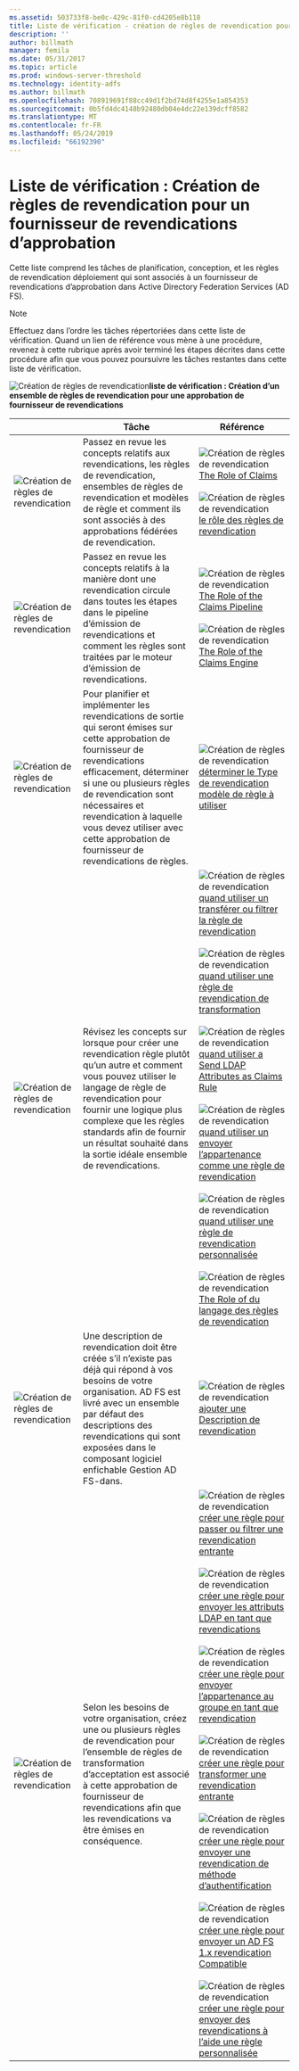 ```yaml
---
ms.assetid: 503733f8-be0c-429c-81f0-cd4205e8b118
title: Liste de vérification - création de règles de revendication pour un fournisseur de revendications d’approbation
description: ''
author: billmath
manager: femila
ms.date: 05/31/2017
ms.topic: article
ms.prod: windows-server-threshold
ms.technology: identity-adfs
ms.author: billmath
ms.openlocfilehash: 708919691f88cc49d1f2bd74d8f4255e1a854353
ms.sourcegitcommit: 0b5fd4dc4148b92480db04e4dc22e139dcff8582
ms.translationtype: MT
ms.contentlocale: fr-FR
ms.lasthandoff: 05/24/2019
ms.locfileid: "66192390"
---
```

# <a name="checklist-creating-claim-rules-for-a-claims-provider-trust"></a>Liste de vérification : Création de règles de revendication pour un fournisseur de revendications d’approbation


Cette liste comprend les tâches de planification, conception, et les règles de revendication déploiement qui sont associés à un fournisseur de revendications d’approbation dans Active Directory Federation Services \(AD FS\).  
  
> [!NOTE]  
> Effectuez dans l’ordre les tâches répertoriées dans cette liste de vérification. Quand un lien de référence vous mène à une procédure, revenez à cette rubrique après avoir terminé les étapes décrites dans cette procédure afin que vous pouvez poursuivre les tâches restantes dans cette liste de vérification.  
  
![Création de règles de revendication](media/2b05dce3-938f-4168-9b8f-1f4398cbdb9b.gif)**liste de vérification : Création d’un ensemble de règles de revendication pour une approbation de fournisseur de revendications**  
  
||Tâche|Référence|  
|-|--------|-------------|  
|![Création de règles de revendication](media/icon_checkboxo.gif)|Passez en revue les concepts relatifs aux revendications, les règles de revendication, ensembles de règles de revendication et modèles de règle et comment ils sont associés à des approbations fédérées de revendication.|![Création de règles de revendication](media/faa393df-4856-4431-9eda-4f4e5be72a90.gif)[The Role of Claims](../../ad-fs/technical-reference/The-Role-of-Claims.md)<br /><br />![Création de règles de revendication](media/faa393df-4856-4431-9eda-4f4e5be72a90.gif)[le rôle des règles de revendication](../../ad-fs/technical-reference/The-Role-of-Claim-Rules.md)|  
|![Création de règles de revendication](media/icon_checkboxo.gif)|Passez en revue les concepts relatifs à la manière dont une revendication circule dans toutes les étapes dans le pipeline d’émission de revendications et comment les règles sont traitées par le moteur d’émission de revendications.|![Création de règles de revendication](media/faa393df-4856-4431-9eda-4f4e5be72a90.gif)[The Role of the Claims Pipeline](../../ad-fs/technical-reference/The-Role-of-the-Claims-Pipeline.md)<br /><br />![Création de règles de revendication](media/faa393df-4856-4431-9eda-4f4e5be72a90.gif)[The Role of the Claims Engine](../../ad-fs/technical-reference/The-Role-of-the-Claims-Engine.md)|  
|![Création de règles de revendication](media/icon_checkboxo.gif)|Pour planifier et implémenter les revendications de sortie qui seront émises sur cette approbation de fournisseur de revendications efficacement, déterminer si une ou plusieurs règles de revendication sont nécessaires et revendication à laquelle vous devez utiliser avec cette approbation de fournisseur de revendications de règles.|![Création de règles de revendication](media/faa393df-4856-4431-9eda-4f4e5be72a90.gif)[déterminer le Type de revendication modèle de règle à utiliser](../../ad-fs/technical-reference/Determine-the-Type-of-Claim-Rule-Template-to-Use.md)|  
|![Création de règles de revendication](media/icon_checkboxo.gif)|Révisez les concepts sur lorsque pour créer une revendication règle plutôt qu’un autre et comment vous pouvez utiliser le langage de règle de revendication pour fournir une logique plus complexe que les règles standards afin de fournir un résultat souhaité dans la sortie idéale ensemble de revendications.|![Création de règles de revendication](media/faa393df-4856-4431-9eda-4f4e5be72a90.gif)[quand utiliser un transférer ou filtrer la règle de revendication](../../ad-fs/technical-reference/When-to-Use-a-Pass-Through-or-Filter-Claim-Rule.md)<br /><br />![Création de règles de revendication](media/faa393df-4856-4431-9eda-4f4e5be72a90.gif)[quand utiliser une règle de revendication de transformation](../../ad-fs/technical-reference/When-to-Use-a-Transform-Claim-Rule.md)<br /><br />![Création de règles de revendication](media/faa393df-4856-4431-9eda-4f4e5be72a90.gif)[quand utiliser a Send LDAP Attributes as Claims Rule](../../ad-fs/technical-reference/When-to-Use-a-Send-LDAP-Attributes-as-Claims-Rule.md)<br /><br />![Création de règles de revendication](media/faa393df-4856-4431-9eda-4f4e5be72a90.gif)[quand utiliser un envoyer l’appartenance comme une règle de revendication](../../ad-fs/technical-reference/When-to-Use-a-Send-Group-Membership-as-a-Claim-Rule.md)<br /><br />![Création de règles de revendication](media/faa393df-4856-4431-9eda-4f4e5be72a90.gif)[quand utiliser une règle de revendication personnalisée](../../ad-fs/technical-reference/When-to-Use-a-Custom-Claim-Rule.md)<br /><br />![Création de règles de revendication](media/faa393df-4856-4431-9eda-4f4e5be72a90.gif)[The Role of du langage des règles de revendication](../../ad-fs/technical-reference/The-Role-of-the-Claim-Rule-Language.md)|  
|![Création de règles de revendication](media/icon_checkboxo.gif)|Une description de revendication doit être créée s’il n’existe pas déjà qui répond à vos besoins de votre organisation. AD FS est livré avec un ensemble par défaut des descriptions des revendications qui sont exposées dans le composant logiciel enfichable Gestion AD FS\-dans.|![Création de règles de revendication](media/15dd35b6-6cc6-421f-93f8-7109920e7144.gif)[ajouter une Description de revendication](../../ad-fs/operations/Add-a-Claim-Description.md)|  
|![Création de règles de revendication](media/icon_checkboxo.gif)|Selon les besoins de votre organisation, créez une ou plusieurs règles de revendication pour l’ensemble de règles de transformation d’acceptation est associé à cette approbation de fournisseur de revendications afin que les revendications va être émises en conséquence.|![Création de règles de revendication](media/15dd35b6-6cc6-421f-93f8-7109920e7144.gif)[créer une règle pour passer ou filtrer une revendication entrante](../../ad-fs/operations/Create-a-Rule-to-Pass-Through-or-Filter-an-Incoming-Claim.md)<br /><br />![Création de règles de revendication](media/15dd35b6-6cc6-421f-93f8-7109920e7144.gif)[créer une règle pour envoyer les attributs LDAP en tant que revendications](../../ad-fs/operations/Create-a-Rule-to-Send-LDAP-Attributes-as-Claims.md)<br /><br />![Création de règles de revendication](media/15dd35b6-6cc6-421f-93f8-7109920e7144.gif)[créer une règle pour envoyer l’appartenance au groupe en tant que revendication](../../ad-fs/operations/Create-a-Rule-to-Send-Group-Membership-as-a-Claim.md)<br /><br />![Création de règles de revendication](media/15dd35b6-6cc6-421f-93f8-7109920e7144.gif)[créer une règle pour transformer une revendication entrante](../../ad-fs/operations/Create-a-Rule-to-Transform-an-Incoming-Claim.md)<br /><br />![Création de règles de revendication](media/15dd35b6-6cc6-421f-93f8-7109920e7144.gif)[créer une règle pour envoyer une revendication de méthode d’authentification](../../ad-fs/operations/Create-a-Rule-to-Send-an-Authentication-Method-Claim.md)<br /><br />![Création de règles de revendication](media/15dd35b6-6cc6-421f-93f8-7109920e7144.gif)[créer une règle pour envoyer un AD FS 1.x revendication Compatible](../../ad-fs/operations/Create-a-Rule-to-Send-an-AD-FS-1x-Compatible-Claim.md)<br /><br />![Création de règles de revendication](media/15dd35b6-6cc6-421f-93f8-7109920e7144.gif)[créer une règle pour envoyer des revendications à l’aide une règle personnalisée](../../ad-fs/operations/Create-a-Rule-to-Send-Claims-Using-a-Custom-Rule.md)|  
  

